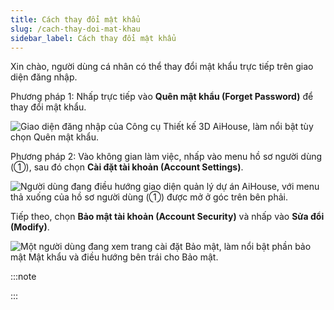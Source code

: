 ```yaml
---
title: Cách thay đổi mật khẩu
slug: /cach-thay-doi-mat-khau
sidebar_label: Cách thay đổi mật khẩu
---
```


Xin chào, người dùng cá nhân có thể thay đổi mật khẩu trực tiếp trên giao diện đăng nhập.

Phương pháp 1: Nhấp trực tiếp vào **Quên mật khẩu (Forget Password)** để thay đổi mật khẩu.

![Giao diện đăng nhập của Công cụ Thiết kế 3D AiHouse, làm nổi bật tùy chọn Quên mật khẩu.](https://storage.googleapis.com/jegavn_kb/images/c904200c-4859-417a-99fe-8ac7cf1f55ef.png)

Phương pháp 2: Vào không gian làm việc, nhấp vào menu hồ sơ người dùng (①), sau đó chọn **Cài đặt tài khoản (Account Settings)**.

![Người dùng đang điều hướng giao diện quản lý dự án AiHouse, với menu thả xuống của hồ sơ người dùng (①) được mở ở góc trên bên phải.](https://storage.googleapis.com/jegavn_kb/images/245237c3-9a38-4f1f-89bb-234934c3b7a0.png)

Tiếp theo, chọn **Bảo mật tài khoản (Account Security)** và nhấp vào **Sửa đổi (Modify)**.

![Một người dùng đang xem trang cài đặt Bảo mật, làm nổi bật phần bảo mật Mật khẩu và điều hướng bên trái cho Bảo mật.](https://storage.googleapis.com/jegavn_kb/images/9f6a90e4-b200-45c5-aefa-89c76d6f5a82.png)

:::note

:::